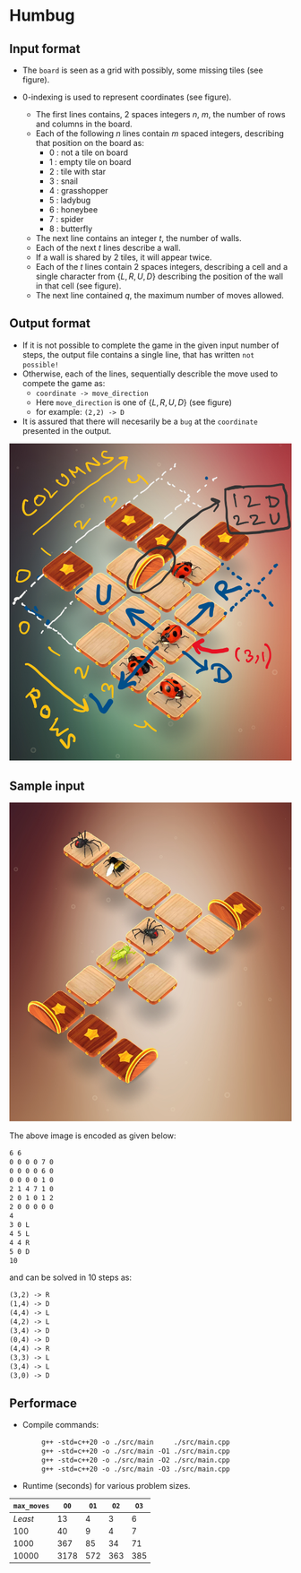 # Humbug


## Input format
* The `board` is seen as a grid with possibly, some missing tiles (see figure). 
* $0$-indexing is used to represent coordinates (see figure).
    
    - The first lines contains, 2 spaces integers $n$, $m$, the number of rows and columns in the board.
    - Each of the following $n$ lines contain $m$ spaced integers, describing that position on the board as:  
        - $0$ : not a tile on board  
        - $1$ : empty tile on board  
        - $2$ : tile with star
        - $3$ : snail
        - $4$ : grasshopper
        - $5$ : ladybug
        - $6$ : honeybee
        - $7$ : spider
        - $8$ : butterfly
    - The next line contains an integer $t$, the number of walls.
    - Each of the next $t$ lines describe a wall.
    - If a wall is shared by $2$ tiles, it will appear twice.
    - Each of the $t$ lines contain $2$ spaces integers, describing a cell and a single character from $\{L , R , U , D\}$ describing the position of the wall in that cell (see figure).
    - The next line contained $q$, the maximum number of moves allowed. 



## Output format
* If it is not possible to complete the game in the given input number of steps, the output file contains a single line, that has written `not possible!`
* Otherwise, each of the lines, sequentially describle the move used to compete the game as:
    - `coordinate -> move_direction`
    - Here `move_direction` is one of $\{L , R , U , D\}$ (see figure)
    - for example: `(2,2) -> D`
* It is assured that there will necesarily be a `bug` at the `coordinate` presented in the output. 

<p align="center">
<img src= "./Images/input_desc.jpeg" alt = "io fomrat description" width = "600">
</p>

## Sample input
<p align="center">
<img src= "./Images/input_example.jpg" alt = "io fomrat description" width = "600">
</p>

The above image is encoded as given below:
```
6 6
0 0 0 0 7 0
0 0 0 0 6 0
0 0 0 0 1 0
2 1 4 7 1 0
2 0 1 0 1 2
2 0 0 0 0 0
4
3 0 L
4 5 L
4 4 R
5 0 D
10
```
and can be solved in $10$ steps as:
```
(3,2) -> R
(1,4) -> D
(4,4) -> L
(4,2) -> L
(3,4) -> D
(0,4) -> D
(4,4) -> R
(3,3) -> L
(3,4) -> L
(3,0) -> D
```

## Performace


* Compile commands:
```
        g++ -std=c++20 -o ./src/main     ./src/main.cpp
        g++ -std=c++20 -o ./src/main -O1 ./src/main.cpp
        g++ -std=c++20 -o ./src/main -O2 ./src/main.cpp
        g++ -std=c++20 -o ./src/main -O3 ./src/main.cpp
```

* Runtime (seconds) for various problem sizes.
  
<div align="center">

| `max_moves` | `O0` | `O1` | `O2` | `O3` |
|-------|----|----|----|----|
| $Least$ | $13$   |  $4$  |  $3$  | $6$   |
| $100$    | $40$   | $9$   | $4$   |  $7$  |
| $1000$   | $367$   | $85$   | $34$   |  $71$  |
| $10000$   | $3178$   | $572$   | $363$   |  $385$  |
</div>
